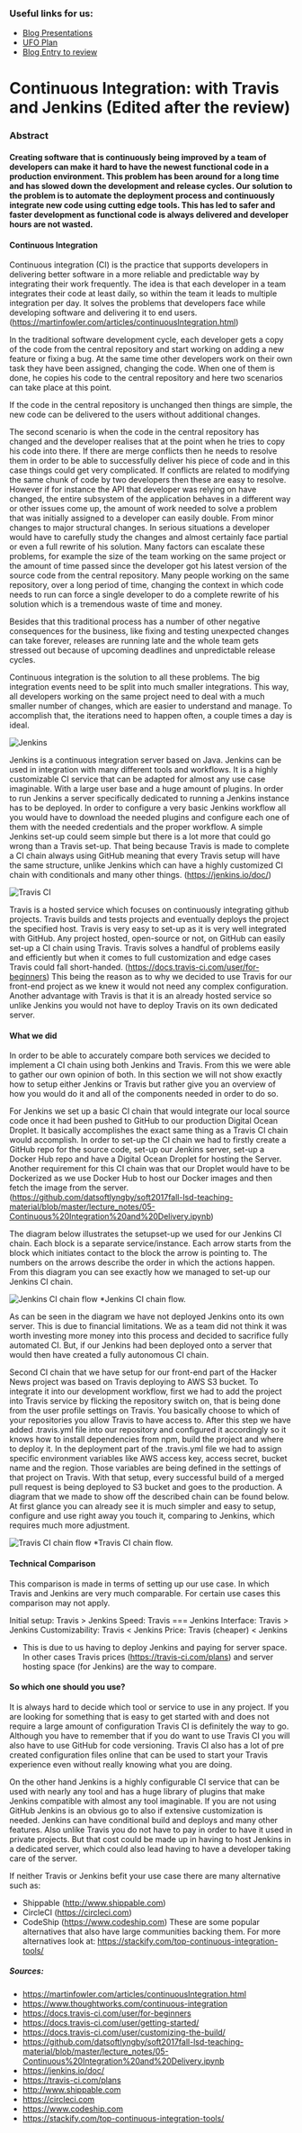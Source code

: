 ### Useful links for us:
* [Blog Presentations](https://docs.google.com/spreadsheets/d/1n97YK_4i60fye4hHfsfY9Ugm_-m1qdWhmIumGjdJwVk/edit#gid=0)
* [UFO Plan](https://datsoftlyngby.github.io/soft2017fall/UFO_plan.html)
* [Blog Entry to review](https://github.com/ovi28/UFO)
# Continuous Integration: with Travis and Jenkins (Edited after the review)

### Abstract

#### Creating software that is continuously being improved by a team of developers can make it hard to have the newest functional code in a production environment. This problem has been around for a long time and has slowed down the development and release cycles. Our solution to the problem is to automate the deployment process and continuously integrate new code using cutting edge tools. This has led to safer and faster development as functional code is always delivered and developer hours are not wasted.


#### Continuous Integration

Continuous integration (CI) is the practice that supports developers in delivering better software in a more reliable and predictable way by integrating their work frequently. The idea is that each developer in a team integrates their code at least daily, so within the team it leads to multiple integration per day. It solves the problems that developers face while developing software and delivering it to end users. (https://martinfowler.com/articles/continuousIntegration.html)

In the traditional software development cycle, each developer gets a copy of the code from the central repository and start working on adding a new feature or fixing a bug.
At the same time other developers work on their own task they have been assigned, changing the code. When one of them is done, he copies his code to the central repository and here two scenarios can take place at this point.

If the code in the central repository is unchanged then things are simple, the new code can be delivered to the users without additional changes.

The second scenario is when the code in the central repository has changed and the developer realises that at the point when he tries to copy his code into there. If there are merge conflicts then he needs to resolve them in order to be able to successfully deliver his piece of code and in this case things could get very complicated.
If conflicts are related to modifying the same chunk of code by two developers then these are easy to resolve.
However if for instance the API that developer was relying on have changed, the entire subsystem of the application behaves in a different way or other issues come up, the amount of work needed to solve a problem that was initially assigned to a developer can easily double. From minor changes to major structural changes. In serious situations a developer would have to carefully study the changes and almost certainly face partial or even a full rewrite of his solution.
Many factors can escalate these problems, for example the size of the team working on the same project or the amount of time passed since the developer got his latest version of the source code from the central repository. Many people working on the same repository, over a long period of time, changing the context in which code needs to run can force a single developer to do a complete rewrite of his solution which is a tremendous waste of time and money.

Besides that this traditional process has a number of other negative consequences for the business, like fixing and testing unexpected changes can take forever, releases are running late and the whole team gets stressed out because of upcoming deadlines and unpredictable release cycles.

Continuous integration is the solution to all these problems. The big integration events need to be split into much smaller integrations. This way, all developers working on the same project need to deal with a much smaller number of changes, which are easier to understand and manage. To accomplish that, the iterations need to happen often, a couple times a day is ideal.

![Jenkins](https://github.com/Koziar/ufo/blob/master/jenkins.png)

Jenkins is a continuous integration server based on Java. Jenkins can be used in integration with many different tools and workflows. It is a highly customizable CI service that can be adapted for almost any use case imaginable. With a large user base and a huge amount of plugins. In order to run Jenkins a server specifically dedicated to running a Jenkins instance has to be deployed. In order to configure a very basic Jenkins workflow all you would have to download the needed plugins and configure each one of them with the needed credentials and the proper workflow. A simple Jenkins set-up could seem simple but there is a lot more that could go wrong than a Travis set-up. That being because Travis is made to complete a CI chain always using GitHub meaning that every Travis setup will have the same structure, unlike Jenkins which can have a highly customized CI chain with conditionals and many other things.
(https://jenkins.io/doc/)

![Travis CI](https://workablehr.s3.amazonaws.com/uploads/account/logo/11901/large_Mascot-fullcolor-png.png)

Travis is a hosted service which focuses on continuously integrating github projects. Travis builds and tests projects and eventually deploys the project the specified host. Travis is very easy to set-up as it is very well integrated with GitHub. Any project hosted, open-source or not, on GitHub can easily set-up a CI chain using Travis. Travis solves a handful of problems easily and efficiently but when it comes to full customization and edge cases Travis could fall short-handed. (https://docs.travis-ci.com/user/for-beginners)
This being the reason as to why we decided to use Travis for our front-end project as we knew it would not need any complex configuration. Another advantage with Travis is that it is an already hosted service so unlike Jenkins you would not have to deploy Travis on its own dedicated server.

#### What we did

In order to be able to accurately compare both services we decided to implement a CI chain using both Jenkins and Travis. From this we were able to gather our own opinion of both. In this section we will not show exactly how to setup either Jenkins or Travis but rather give you an overview of how you would do it and all of the components needed in order to do so.

For Jenkins we set up a basic CI chain that would integrate our local source code once it had been pushed to GitHub to our production Digital Ocean Droplet. It basically accomplishes the exact same thing as a Travis CI chain would accomplish. In order to set-up the CI chain we had to firstly create a GitHub repo for the source code, set-up our Jenkins server, set-up a Docker Hub repo and have a Digital Ocean Droplet for hosting the Server. Another requirement for this CI chain was that our Droplet would have to be Dockerized as we use Docker Hub to host our Docker images and then fetch the image from the server. (https://github.com/datsoftlyngby/soft2017fall-lsd-teaching-material/blob/master/lecture_notes/05-Continuous%20Integration%20and%20Delivery.ipynb)

The diagram below illustrates the setupset-up we used for our Jenkins CI chain. Each block is a separate service/instance. Each arrow starts from the block which initiates contact to the block the arrow is pointing to. The numbers on the arrows describe the order in which the actions happen. From this diagram you can see exactly how we managed to set-up our Jenkins CI chain.

![Jenkins CI chain flow](https://github.com/Koziar/ufo/blob/master/Screen%20Shot%202017-12-20%20at%2013.39.06.png)
*Jenkins CI chain flow.

As can be seen in the diagram we have not deployed Jenkins onto its own server. This is due to financial limitations. We as a team did not think it was worth investing more money into this process and decided to sacrifice fully automated CI. But, if our Jenkins had been deployed onto a server that would then have created a fully autonomous CI chain.

Second CI chain that we have setup for our front-end part of the Hacker News project was based on Travis deploying to AWS S3 bucket. To integrate it into our development workflow, first we had to add the project into Travis service by flicking the repository switch on, that is being done from the user profile settings on Travis. You basically choose to which of your repositories you allow Travis to have access to. After this step we have added .travis.yml file into our repository and configured it accordingly so it knows how to install dependencies from npm, build the project and where to deploy it. In the deployment part of the .travis.yml file we had to assign specific environment variables like AWS access key, access secret, bucket name and the region. Those variables are being defined in the settings of that project on Travis. With that setup, every successful build of a merged pull request is being deployed to S3 bucket and goes to the production. A diagram that we made to show off the described chain can be found below. At first glance you can already see it is much simpler and easy to setup, configure and use right away you touch it, comparing to Jenkins, which requires much more adjustment. 

![Travis CI chain flow](https://github.com/Koziar/ufo/blob/master/Screen%20Shot%202017-12-20%20at%2013.39.20.png)
*Travis CI chain flow.

#### Technical Comparison

This comparison is made in terms of setting up our use case. In which Travis and Jenkins are very much comparable. For certain use cases this comparison may not apply. 

Initial setup: Travis > Jenkins
Speed: Travis === Jenkins
Interface: Travis > Jenkins
Customizability: Travis < Jenkins
Price: Travis (cheaper) < Jenkins

* This is due to us having to deploy Jenkins and paying for server space. In other cases Travis prices (https://travis-ci.com/plans) and server hosting space (for Jenkins) are the way to compare. 

#### So which one should you use?

It is always hard to decide which tool or service to use in any project. If you are looking for something that is easy to get started with and does not require a large amount of configuration Travis CI is definitely the way to go. Although you have to remember that if you do want to use Travis CI you will also have to use GitHub for code versioning. Travis CI also has a lot of pre created configuration files online that can be used to start your Travis experience even without really knowing what you are doing. 

On the other hand Jenkins is a highly configurable CI service that can be used with nearly any tool and has a huge library of plugins that make Jenkins compatible with almost any tool imaginable. If you are not using GitHub Jenkins is an obvious go to also if extensive customization is needed. Jenkins can have conditional build and deploys and many other features. Also unlike Travis you do not have to pay in order to have it used in private projects. But that cost could be made up in having to host Jenkins in a dedicated server, which could also lead having to have a developer taking care of the server.

If neither Travis or Jenkins befit your use case there are many alternative such as:
* Shippable (http://www.shippable.com)
* CircleCI (https://circleci.com)
* CodeShip (https://www.codeship.com)
These are some popular alternatives that also have large communities backing them. For more alternatives look at: https://stackify.com/top-continuous-integration-tools/

##### Sources:
* https://martinfowler.com/articles/continuousIntegration.html
* https://www.thoughtworks.com/continuous-integration
* https://docs.travis-ci.com/user/for-beginners
* https://docs.travis-ci.com/user/getting-started/
* https://docs.travis-ci.com/user/customizing-the-build/
* https://github.com/datsoftlyngby/soft2017fall-lsd-teaching-material/blob/master/lecture_notes/05-Continuous%20Integration%20and%20Delivery.ipynb
* https://jenkins.io/doc/
* https://travis-ci.com/plans
* http://www.shippable.com
* https://circleci.com
* https://www.codeship.com
* https://stackify.com/top-continuous-integration-tools/

